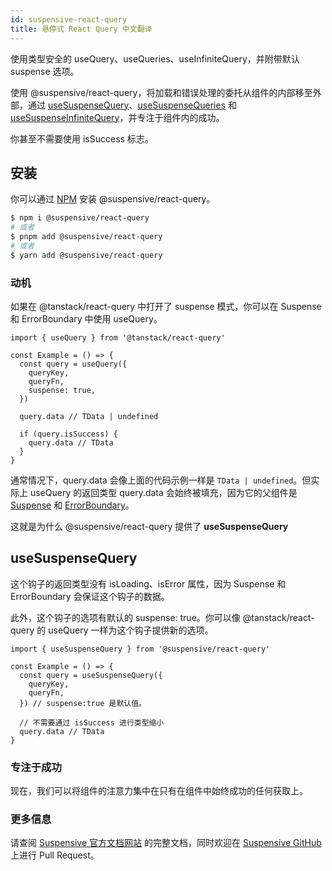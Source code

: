 ```yaml
---
id: suspensive-react-query
title: 悬停式 React Query 中文翻译
---
```


使用类型安全的 useQuery、useQueries、useInfiniteQuery，并附带默认 suspense 选项。

使用 @suspensive/react-query，将加载和错误处理的委托从组件的内部移至外部，通过 [useSuspenseQuery](https://suspensive.org/docs/react-query/src/useSuspenseQuery.i18n)、[useSuspenseQueries](https://suspensive.org/docs/react-query/src/useSuspenseQueries.i18n) 和 [useSuspenseInfiniteQuery](https://suspensive.org/docs/react-query/src/useSuspenseInfiniteQuery.i18n)，并专注于组件内的成功。

你甚至不需要使用 isSuccess 标志。

## 安装

你可以通过 [NPM](https://www.npmjs.com/package/@suspensive/react-query) 安装 @suspensive/react-query。

```bash
$ npm i @suspensive/react-query
# 或者
$ pnpm add @suspensive/react-query
# 或者
$ yarn add @suspensive/react-query
```

### 动机

如果在 @tanstack/react-query 中打开了 suspense 模式，你可以在 Suspense 和 ErrorBoundary 中使用 useQuery。

```tsx
import { useQuery } from '@tanstack/react-query'

const Example = () => {
  const query = useQuery({
    queryKey,
    queryFn,
    suspense: true,
  })

  query.data // TData | undefined

  if (query.isSuccess) {
    query.data // TData
  }
}
```

通常情况下，query.data 会像上面的代码示例一样是 `TData | undefined`。但实际上 useQuery 的返回类型 query.data 会始终被填充，因为它的父组件是 [Suspense](https://suspensive.org/docs/react/src/Suspense.i18n) 和 [ErrorBoundary](https://suspensive.org/docs/react/src/ErrorBoundary.i18n)。

这就是为什么 @suspensive/react-query 提供了 **useSuspenseQuery**

## useSuspenseQuery

这个钩子的返回类型没有 isLoading、isError 属性，因为 Suspense 和 ErrorBoundary 会保证这个钩子的数据。

此外，这个钩子的选项有默认的 suspense: true。你可以像 @tanstack/react-query 的 useQuery 一样为这个钩子提供新的选项。

```tsx
import { useSuspenseQuery } from '@suspensive/react-query'

const Example = () => {
  const query = useSuspenseQuery({
    queryKey,
    queryFn,
  }) // suspense:true 是默认值。

  // 不需要通过 isSuccess 进行类型缩小
  query.data // TData
}
```

### 专注于成功

现在，我们可以将组件的注意力集中在只有在组件中始终成功的任何获取上。

### 更多信息

请查阅 [Suspensive 官方文档网站](https://suspensive.org/) 的完整文档，同时欢迎在 [Suspensive GitHub](https://github.com/suspensive/react) 上进行 Pull Request。
